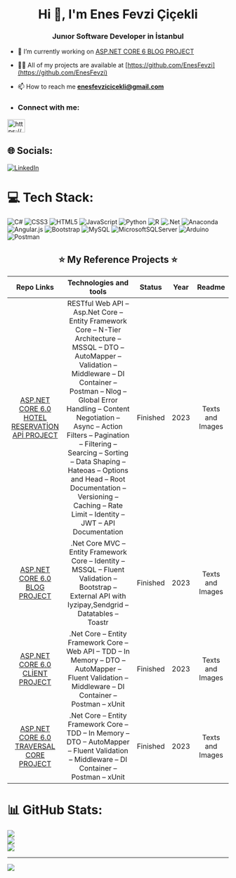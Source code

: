 <h1 align="center">Hi 👋, I'm Enes Fevzi Çiçekli</h1>
<h3 align="center">Junıor Software Developer in İstanbul</h3>

- 🔭 I’m currently working on [ASP.NET CORE 6 BLOG PROJECT](https://github.com/EnesFevzi/ASPNETCORE_BlogProject)

- 👨‍💻 All of my projects are available at [https://github.com/EnesFevzi](https://github.com/EnesFevzi)

- 📫 How to reach me **enesfevzicicekli@gmail.com**
- <h3 align="left">Connect with me:</h3>
<p align="left">
<a href="https://linkedin.com/in/https://www.linkedin.com/in/enes-fevzi-%c3%a7i%c3%a7ekli/" target="blank"><img align="center" src="https://raw.githubusercontent.com/rahuldkjain/github-profile-readme-generator/master/src/images/icons/Social/linked-in-alt.svg" alt="https://www.linkedin.com/in/enes-fevzi-%c3%a7i%c3%a7ekli/" height="30" width="40" /></a>
</p>


## 🌐 Socials:
[![LinkedIn](https://img.shields.io/badge/LinkedIn-%230077B5.svg?logo=linkedin&logoColor=white)](https://linkedin.com/in/https://www.linkedin.com/in/enes-fevzi-%C3%A7i%C3%A7ekli/) 

# 💻 Tech Stack:
![C#](https://img.shields.io/badge/c%23-%23239120.svg?style=for-the-badge&logo=c-sharp&logoColor=white) ![CSS3](https://img.shields.io/badge/css3-%231572B6.svg?style=for-the-badge&logo=css3&logoColor=white) ![HTML5](https://img.shields.io/badge/html5-%23E34F26.svg?style=for-the-badge&logo=html5&logoColor=white) ![JavaScript](https://img.shields.io/badge/javascript-%23323330.svg?style=for-the-badge&logo=javascript&logoColor=%23F7DF1E) ![Python](https://img.shields.io/badge/python-3670A0?style=for-the-badge&logo=python&logoColor=ffdd54) ![R](https://img.shields.io/badge/r-%23276DC3.svg?style=for-the-badge&logo=r&logoColor=white) ![.Net](https://img.shields.io/badge/.NET-5C2D91?style=for-the-badge&logo=.net&logoColor=white) ![Anaconda](https://img.shields.io/badge/Anaconda-%2344A833.svg?style=for-the-badge&logo=anaconda&logoColor=white) ![Angular.js](https://img.shields.io/badge/angular.js-%23E23237.svg?style=for-the-badge&logo=angularjs&logoColor=white) ![Bootstrap](https://img.shields.io/badge/bootstrap-%23563D7C.svg?style=for-the-badge&logo=bootstrap&logoColor=white) ![MySQL](https://img.shields.io/badge/mysql-%2300f.svg?style=for-the-badge&logo=mysql&logoColor=white) ![MicrosoftSQLServer](https://img.shields.io/badge/Microsoft%20SQL%20Sever-CC2927?style=for-the-badge&logo=microsoft%20sql%20server&logoColor=white) ![Arduino](https://img.shields.io/badge/-Arduino-00979D?style=for-the-badge&logo=Arduino&logoColor=white) ![Postman](https://img.shields.io/badge/Postman-FF6C37?style=for-the-badge&logo=postman&logoColor=white)

<h2 align="center">⭐ My Reference Projects ⭐</h2>

| Repo Links | Technologies and tools | Status | Year | Readme |
|    :---:     |     :---:      |     :---:     |     :---:     |     :---:     |
| <a href="https://github.com/EnesFevzi/RapidApiAndConsume">ASP.NET CORE 6.0 HOTEL RESERVATİON  APİ PROJECT</a>    |RESTful Web API – Asp.Net Core – Entity Framework Core –  N-Tier Architecture – MSSQL – DTO – AutoMapper – Validation – Middleware – DI Container – Postman – Nlog – Global Error Handling – Content Negotiation – Async – Action Filters – Pagination – Filtering – Searcing – Sorting – Data Shaping – Hateoas – Options and Head – Root Documentation – Versioning – Caching – Rate Limit – Identity – JWT – API Documentation | Finished      | 2023    | Texts and Images    |
| <a href="https://github.com/EnesFevzi/ASPNETCOREBlogProject">ASP.NET CORE 6.0 BLOG PROJECT</a>   | .Net Core MVC – Entity Framework Core – Identity – MSSQL – Fluent Validation – Bootstrap – External API with Iyzipay,Sendgrid – Datatables – Toastr | Finished    | 2023    | Texts and Images   |
| <a href="https://github.com/EnesFevzi/ArslanAmbalajWebSite">ASP.NET CORE 6.0 CLİENT PROJECT</a>    | .Net Core – Entity Framework Core – Web API – TDD – In Memory – DTO – AutoMapper – Fluent Validation – Middleware – DI Container – Postman – xUnit  | Finished      | 2023    | Texts and Images    |
| <a href="https://github.com/EnesFevzi/TraversalCoreProject">ASP.NET CORE 6.0 TRAVERSAL CORE PROJECT</a>    | .Net Core – Entity Framework Core – TDD – In Memory – DTO – AutoMapper – Fluent Validation – Middleware – DI Container – Postman – xUnit  | Finished      | 2023    | Texts and Images    |





# 📊 GitHub Stats:
![](https://github-readme-stats.vercel.app/api?username=EnesFevzi&theme=dark&hide_border=false&include_all_commits=false&count_private=true)<br/>
![](https://github-readme-streak-stats.herokuapp.com/?user=EnesFevzi&theme=dark&hide_border=false)<br/>
![](https://github-readme-stats.vercel.app/api/top-langs/?username=EnesFevzi&theme=dark&hide_border=false&include_all_commits=false&count_private=true&layout=compact)

---
[![](https://visitcount.itsvg.in/api?id=EnesFevzi&icon=0&color=0)](https://visitcount.itsvg.in)


